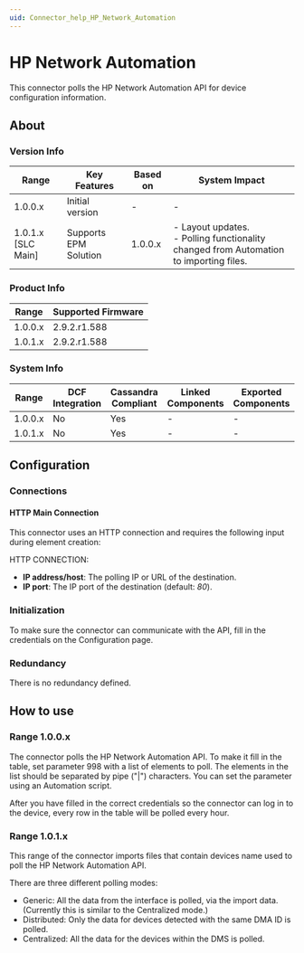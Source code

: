 ```yaml
---
uid: Connector_help_HP_Network_Automation
---
```


# HP Network Automation

This connector polls the HP Network Automation API for device configuration information.

## About

### Version Info

| Range              | Key Features          | Based on | System Impact                                                                             |
|--------------------|-----------------------|----------|-------------------------------------------------------------------------------------------|
| 1.0.0.x            | Initial version       | -        | -                                                                                         |
| 1.0.1.x [SLC Main] | Supports EPM Solution | 1.0.0.x  | - Layout updates. <br>- Polling functionality changed from Automation to importing files. |

### Product Info

| Range     | Supported Firmware     |
|-----------|------------------------|
| 1.0.0.x   | 2.9.2.r1.588           |
| 1.0.1.x   | 2.9.2.r1.588           |

### System Info

| Range     | DCF Integration     | Cassandra Compliant     | Linked Components     | Exported Components     |
|-----------|---------------------|-------------------------|-----------------------|-------------------------|
| 1.0.0.x   | No                  | Yes                     | -                     | -                       |
| 1.0.1.x   | No                  | Yes                     | -                     | -                       |

## Configuration

### Connections

#### HTTP Main Connection

This connector uses an HTTP connection and requires the following input during element creation:

HTTP CONNECTION:

- **IP address/host**: The polling IP or URL of the destination.
- **IP port**: The IP port of the destination (default: *80*).

### Initialization

To make sure the connector can communicate with the API, fill in the credentials on the Configuration page.

### Redundancy

There is no redundancy defined.

## How to use

### Range 1.0.0.x

The connector polls the HP Network Automation API. To make it fill in the table, set parameter 998 with a list of elements to poll. The elements in the list should be separated by pipe ("\|") characters. You can set the parameter using an Automation script.

After you have filled in the correct credentials so the connector can log in to the device, every row in the table will be polled every hour.

### Range 1.0.1.x

This range of the connector imports files that contain devices name used to poll the HP Network Automation API.

There are three different polling modes:

- Generic: All the data from the interface is polled, via the import data. (Currently this is similar to the Centralized mode.)
- Distributed: Only the data for devices detected with the same DMA ID is polled.
- Centralized: All the data for the devices within the DMS is polled.
